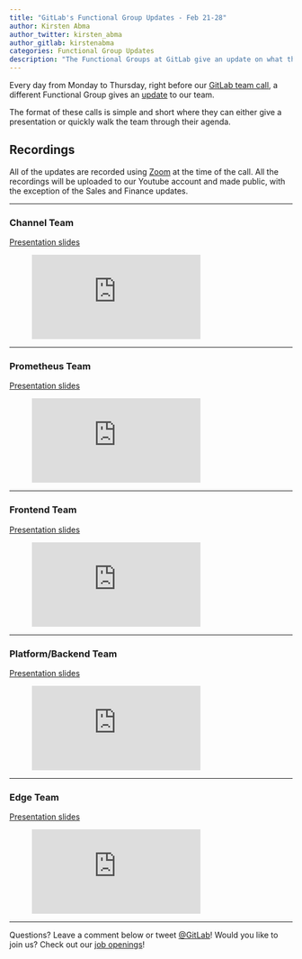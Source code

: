 ```yaml
---
title: "GitLab's Functional Group Updates - Feb 21-28"
author: Kirsten Abma
author_twitter: kirsten_abma
author_gitlab: kirstenabma
categories: Functional Group Updates
description: "The Functional Groups at GitLab give an update on what they've been working on"
---
```


Every day from Monday to Thursday, right before our [GitLab team call](https://about.gitlab.com/handbook/#team-call), a different Functional Group gives an [update](https://about.gitlab.com/handbook/people-operations/functional-group-updates/) to our team.

The format of these calls is simple and short where they can either give a presentation or quickly walk the team through their agenda.

<!-- more -->

## Recordings

All of the updates are recorded using [Zoom](https://zoom.us) at the time of the call. All the recordings will be uploaded to our Youtube account and made public, with the exception of the Sales and Finance updates.

----

### Channel Team

[Presentation slides](https://docs.google.com/a/gitlab.com/presentation/d/1Lf0vQOOT0Hr_59Wi3mwUQnnjxt4RyJ0jmaQq7Mk0wx0/edit?usp=drive_web)

<figure class="video_container">
  <iframe src="https://www.youtube.com/embed/_qST118zRTw" frameborder="0" allowfullscreen="true"> </iframe>
</figure>

----

### Prometheus Team

[Presentation slides](https://docs.google.com/presentation/d/1hzaXsknMSYJCVYcu3p0yIvmrEGbunguQ8vvoL8CbfXI/edit)

<figure class="video_container">
  <iframe src="https://www.youtube.com/embed/9UAvDAqg-zQ" frameborder="0" allowfullscreen="true"> </iframe>
</figure>

----

### Frontend Team

[Presentation slides](https://drive.google.com/a/gitlab.com/file/d/0B6SrD3vaBHUeVlQxaldYT0Rtbmc/view?usp=sharing)

<figure class="video_container">
  <iframe src="https://www.youtube.com/embed/cRpYi_5wu5g" frameborder="0" allowfullscreen="true"> </iframe>
</figure>

----

### Platform/Backend Team

[Presentation slides](https://docs.google.com/a/gitlab.com/presentation/d/1dIBtyzt5v6gsCbwus4L7hvYBgh6ACvX1sIe0fown9PQ/edit?usp=sharing)

<figure class="video_container">
  <iframe src="https://www.youtube.com/embed/vhkAuQML7mY" frameborder="0" allowfullscreen="true"> </iframe>
</figure>

----

### Edge Team

[Presentation slides](https://docs.google.com/a/gitlab.com/presentation/d/1vye0UeLslPnoMttkmAktASqHoB1QrprS10wU9zhetCY/edit?usp=sharing)

<figure class="video_container">
  <iframe src="https://www.youtube.com/embed/8vJBc8MJihE" frameborder="0" allowfullscreen="true"> </iframe>
</figure>

----

Questions? Leave a comment below or tweet [@GitLab](https://twitter.com/gitlab)! Would you like to join us? Check out our [job openings](https://about.gitlab.com/jobs/)!
